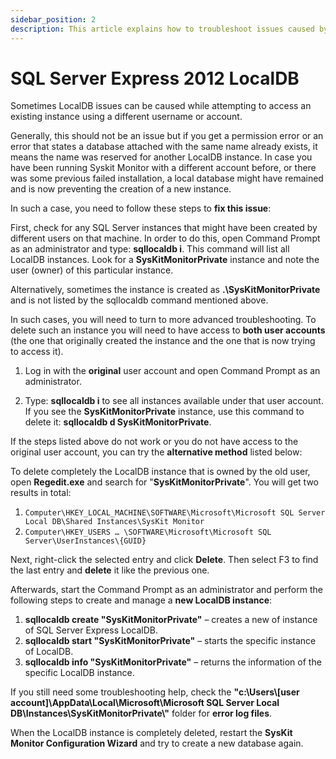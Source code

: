 ```yaml
---
sidebar_position: 2
description: This article explains how to troubleshoot issues caused by LocalDB while attempting to access an existing instance using a different username or account.
---
```


# SQL Server Express 2012 LocalDB

Sometimes LocalDB issues can be caused while attempting to access an existing instance using a different username or account.

Generally, this should not be an issue but if you get a permission error or an error that states a database attached with the same name already exists, it means the name was reserved for another LocalDB instance. In case you have been running Syskit Monitor with a different account before, or there was some previous failed installation, a local database might have remained and is now preventing the creation of a new instance.

In such a case, you need to follow these steps to **fix this issue**:

First, check for any SQL Server instances that might have been created by different users on that machine. In order to do this, open Command Prompt as an administrator and type: **sqllocaldb i**. This command will list all LocalDB instances. Look for a **SysKitMonitorPrivate** instance and note the user (owner) of this particular instance.

Alternatively, sometimes the instance is created as **.\SysKitMonitorPrivate** and is not listed by the sqllocaldb command mentioned above. 

In such cases, you will need to turn to more advanced troubleshooting. To delete such an instance you will need to have access to **both user accounts** (the one that originally created the instance and the one that is now trying to access it).

1. Log in with the **original** user account and open Command Prompt as an administrator.

2. Type: **sqllocaldb i** to see all instances available under that user account. If you see the **SysKitMonitorPrivate** instance, use this command to delete it: **sqllocaldb d SysKitMonitorPrivate**.

If the steps listed above do not work or you do not have access to the original user account, you can try the **alternative method** listed below:

To delete completely the LocalDB instance that is owned by the old user, open **Regedit.exe** and search for "**SysKitMonitorPrivate**". You will get two results in total:

1. `Computer\HKEY_LOCAL_MACHINE\SOFTWARE\Microsoft\Microsoft SQL Server Local DB\Shared Instances\SysKit Monitor`
2. `Computer\HKEY_USERS … \SOFTWARE\Microsoft\Microsoft SQL Server\UserInstances\{GUID}`

Next, right-click the selected entry and click **Delete**. Then select F3 to find the last entry and **delete** it like the previous one.

Afterwards, start the Command Prompt as an administrator and perform the following steps to create and manage a **new LocalDB instance**:

1. **sqllocaldb create "SysKitMonitorPrivate"** – creates a new of instance of SQL Server Express LocalDB.
2. **sqllocaldb start "SysKitMonitorPrivate"** – starts the specific instance of LocalDB.
3. **sqllocaldb info "SysKitMonitorPrivate"** – returns the information of the specific LocalDB instance.

If you still need some troubleshooting help, check the **"c:\\Users\\[user account]\\AppData\\Local\\Microsoft\\Microsoft SQL Server Local DB\\Instances\\SysKitMonitorPrivate\\"** folder for **error log files**.

When the LocalDB instance is completely deleted, restart the **SysKit Monitor Configuration Wizard** and try to create a new database again.
